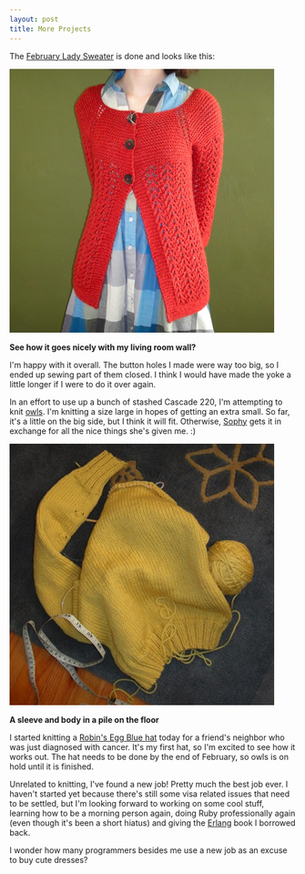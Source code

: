 ```yaml
---
layout: post
title: More Projects
---
```


The [February Lady Sweater](http://www.flintknits.com/blog/?p=151) is done and looks like this:

<div class="image_and_caption">
  <p><img src="/images/done_lady_sweater.jpg" alt="February Lady Sweater" title="February Lady Sweater"/></p>
  <b>See how it goes nicely with my living room wall?</b>
</div>

I'm happy with it overall.  The button holes I made were way too big, so I ended up sewing part of them closed.  I think I would have made the yoke a little longer if I were to do it over again.  

In an effort to use up a bunch of stashed Cascade 220, I'm attempting to knit [owls](http://needled.wordpress.com/2008/11/22/owls/).  I'm knitting a size large in hopes of getting an extra small.  So far, it's a little on the big side, but I think it will fit.  Otherwise, [Sophy](http://knitsnotesetc.com/) gets it in exchange for all the nice things she's given me. :)  

<div class="image_and_caption">
  <p><img src="/images/half_done_owls.jpg" alt="Half Done Owls" title="Half Done Owls"/></p>
  <b>A sleeve and body in a pile on the floor</b>
</div>

I started knitting a [Robin's Egg Blue hat](http://racheliufer.blogspot.com/2007/10/robins-egg-blue-hat.html) today for a friend's neighbor who was just diagnosed with cancer.  It's my first hat, so I'm excited to see how it works out.  The hat needs to be done by the end of February, so owls is on hold until it is finished.

Unrelated to knitting, I've found a new job!  Pretty much the best job ever.  I haven't started yet because there's still some visa related issues that need to be settled, but I'm looking forward to working on some cool stuff, learning how to be a morning person again, doing Ruby professionally again (even though it's been a short hiatus) and giving the [Erlang](http://www.pragprog.com/titles/jaerlang/programming-erlang) book I borrowed back.  

I wonder how many programmers besides me use a new job as an excuse to buy cute dresses?